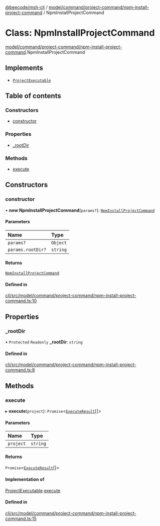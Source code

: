 [@beecode/msh-cli](../README.md) / [model/command/project-command/npm-install-project-command](../modules/model_command_project_command_npm_install_project_command.md) / NpmInstallProjectCommand

# Class: NpmInstallProjectCommand

[model/command/project-command/npm-install-project-command](../modules/model_command_project_command_npm_install_project_command.md).NpmInstallProjectCommand

## Implements

- [`ProjectExecutable`](../interfaces/model_command_interfaces.ProjectExecutable.md)

## Table of contents

### Constructors

- [constructor](model_command_project_command_npm_install_project_command.NpmInstallProjectCommand.md#constructor)

### Properties

- [\_rootDir](model_command_project_command_npm_install_project_command.NpmInstallProjectCommand.md#_rootdir)

### Methods

- [execute](model_command_project_command_npm_install_project_command.NpmInstallProjectCommand.md#execute)

## Constructors

### constructor

• **new NpmInstallProjectCommand**(`params?`): [`NpmInstallProjectCommand`](model_command_project_command_npm_install_project_command.NpmInstallProjectCommand.md)

#### Parameters

| Name | Type |
| :------ | :------ |
| `params?` | `Object` |
| `params.rootDir?` | `string` |

#### Returns

[`NpmInstallProjectCommand`](model_command_project_command_npm_install_project_command.NpmInstallProjectCommand.md)

#### Defined in

[cli/src/model/command/project-command/npm-install-project-command.ts:10](https://github.com/beecode-rs/msh-cli/blob/816f38b/src/model/command/project-command/npm-install-project-command.ts#L10)

## Properties

### \_rootDir

• `Protected` `Readonly` **\_rootDir**: `string`

#### Defined in

[cli/src/model/command/project-command/npm-install-project-command.ts:8](https://github.com/beecode-rs/msh-cli/blob/816f38b/src/model/command/project-command/npm-install-project-command.ts#L8)

## Methods

### execute

▸ **execute**(`project`): `Promise`\<[`ExecuteResult`](../modules/model_command_interfaces.md#executeresult)[]\>

#### Parameters

| Name | Type |
| :------ | :------ |
| `project` | `string` |

#### Returns

`Promise`\<[`ExecuteResult`](../modules/model_command_interfaces.md#executeresult)[]\>

#### Implementation of

[ProjectExecutable](../interfaces/model_command_interfaces.ProjectExecutable.md).[execute](../interfaces/model_command_interfaces.ProjectExecutable.md#execute)

#### Defined in

[cli/src/model/command/project-command/npm-install-project-command.ts:15](https://github.com/beecode-rs/msh-cli/blob/816f38b/src/model/command/project-command/npm-install-project-command.ts#L15)
